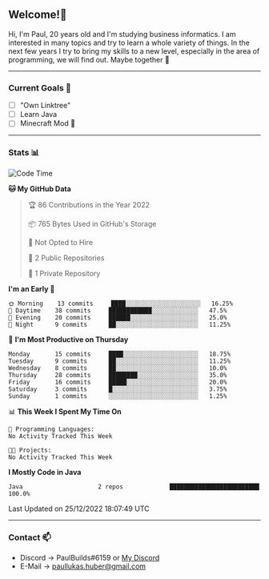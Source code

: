 ## Welcome!👋

Hi, I'm Paul, 20 years old and I'm studying business informatics. I am interested in many topics and try to learn a whole variety of things. In the next few years I try to bring my skills to a new level, especially in the area of programming, we will find out.
Maybe together 🤙

---
### Current Goals 🥅

- [ ] "Own Linktree"
- [ ] Learn Java
- [ ] Minecraft Mod 👀

---
### Stats 📊

<!--START_SECTION:waka-->
![Code Time](http://img.shields.io/badge/Code%20Time-56%20hrs%2027%20mins-blue)

**🐱 My GitHub Data** 

> 🏆 86 Contributions in the Year 2022
 > 
> 📦 765 Bytes Used in GitHub's Storage 
 > 
> 🚫 Not Opted to Hire
 > 
> 📜 2 Public Repositories 
 > 
> 🔑 1 Private Repository 
 > 
**I'm an Early 🐤** 

```text
🌞 Morning    13 commits     ████░░░░░░░░░░░░░░░░░░░░░   16.25% 
🌆 Daytime    38 commits     ████████████░░░░░░░░░░░░░   47.5% 
🌃 Evening    20 commits     ██████░░░░░░░░░░░░░░░░░░░   25.0% 
🌙 Night      9 commits      ██░░░░░░░░░░░░░░░░░░░░░░░   11.25%

```
📅 **I'm Most Productive on Thursday** 

```text
Monday       15 commits     ████░░░░░░░░░░░░░░░░░░░░░   18.75% 
Tuesday      9 commits      ██░░░░░░░░░░░░░░░░░░░░░░░   11.25% 
Wednesday    8 commits      ██░░░░░░░░░░░░░░░░░░░░░░░   10.0% 
Thursday     28 commits     ████████░░░░░░░░░░░░░░░░░   35.0% 
Friday       16 commits     █████░░░░░░░░░░░░░░░░░░░░   20.0% 
Saturday     3 commits      █░░░░░░░░░░░░░░░░░░░░░░░░   3.75% 
Sunday       1 commits      ░░░░░░░░░░░░░░░░░░░░░░░░░   1.25%

```


📊 **This Week I Spent My Time On** 

```text
💬 Programming Languages: 
No Activity Tracked This Week

🐱‍💻 Projects: 
No Activity Tracked This Week

```

**I Mostly Code in Java** 

```text
Java                     2 repos             █████████████████████████   100.0%

```



 Last Updated on 25/12/2022 18:07:49 UTC
<!--END_SECTION:waka-->

---
### Contact 📫

* Discord -> PaulBuilds#6159 or [My Discord](https://discord.gg/7kq6UnB)
* E-Mail -> paullukas.huber@gmail.com

